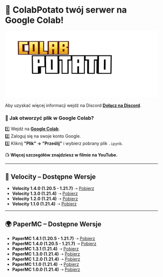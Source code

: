 # **📌 ColabPotato twój serwer na Google Colab!**  

![ColabPotato](https://github.com/FranQ213/ColabPotato/blob/main/ColabPotato.png "ColabPotato Logo")  

Aby uzyskać więcej informacji wejdź na Discord **[Dołącz na Discord](https://discord.gg/mQy9y3fdh9)**.  

### **📂 Jak otworzyć plik w Google Colab?**  
1️⃣ Wejdź na **[Google Colab](https://colab.research.google.com/)**.  
2️⃣ Zaloguj się na swoje konto Google.  
3️⃣ Kliknij **"Plik" → "Prześlij"** i wybierz pobrany plik `.ipynb`.  

📺 **Więcej szczegółów znajdziesz w filmie na YouTube.**  

---

## **🚀 Velocity – Dostępne Wersje** 
- **Velocity 1.4.0 (1.20.5 - 1.21.7)** ➝ [Pobierz](https://github.com/FranQ213/ColabPotato/releases/download/1.4.0_Velocity/ColabPotato_Velocity_1_4_0.ipynb)
- **Velocity 1.3.0 (1.21.4)** ➝ [Pobierz](https://github.com/FranQ213/ColabPotato/releases/download/latest/ColabPotato_Velocity_1_3_0.ipynb)
- **Velocity 1.2.0 (1.21.4)** ➝ [Pobierz](https://github.com/FranQ213/ColabPotato/releases/download/Velocity/ColabPotatoVelocity-1.2.0.ipynb)
- **Velocity 1.1.0 (1.21.4)** ➝ [Pobierz](https://www.mediafire.com/file/ha16mhj5yywwtwc/ColabPotato_Velocity1_0.ipynb/file)    
---

## **🌍 PaperMC – Dostępne Wersje**
- **PaperMC 1.4.1 (1.20.5 - 1.21.7)** ➝ [Pobierz](https://github.com/FranQ213/ColabPotato/releases/download/1.4.1/ColabPotato_PaperMC_1_4_1.ipynb)
- **PaperMC 1.4.0 (1.20.5 - 1.21.7)** ➝ [Pobierz](https://github.com/FranQ213/ColabPotato/releases/download/1.4.0/ColabPotato_PaperMC_1_4_0.ipynb)
- **PaperMC 1.3.1 (1.21.4)** ➝ [Pobierz](https://github.com/FranQ213/ColabPotato/releases/download/PaperMC1.3.1/ColabPotato_PaperMC_1_3_1.ipynb)
- **PaperMC 1.3.0 (1.21.4)** ➝ [Pobierz](https://github.com/FranQ213/ColabPotato/releases/download/Latest/ColabPotato_PaperMC_1_3_0.ipynb)
- **PaperMC 1.2.0 (1.21.4)** ➝ [Pobierz](https://github.com/FranQ213/ColabPotato/releases/download/papermc/ColabPotato-PaperMC.ipynb.txt)
- **PaperMC 1.1.0 (1.21.4)** ➝ [Pobierz](https://www.mediafire.com/file/80mxvuacdn6ughd/ColabPotato_PaperMC1_0_1.ipynb/file)  
- **PaperMC 1.0.0 (1.21.4)** ➝ [Pobierz](https://www.mediafire.com/file/nrh0emcv319hidk/ColabPotato_PaperMC1_0_0.ipynb/file)  
